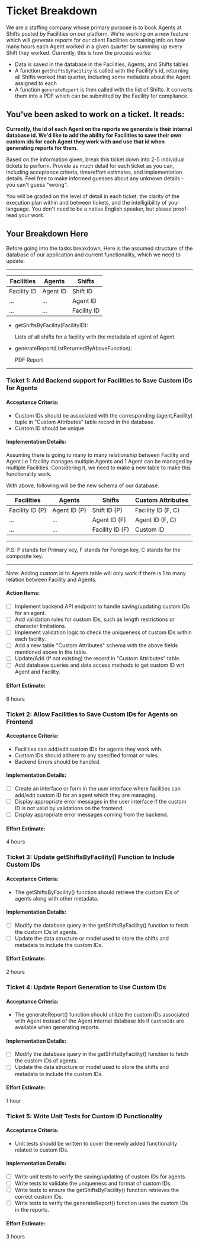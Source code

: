 # Ticket Breakdown

We are a staffing company whose primary purpose is to book Agents at Shifts posted by Facilities on our platform. We're working on a new feature which will generate reports for our client Facilities containing info on how many hours each Agent worked in a given quarter by summing up every Shift they worked. Currently, this is how the process works:

- Data is saved in the database in the Facilities, Agents, and Shifts tables
- A function `getShiftsByFacility` is called with the Facility's id, returning all Shifts worked that quarter, including some metadata about the Agent assigned to each
- A function `generateReport` is then called with the list of Shifts. It converts them into a PDF which can be submitted by the Facility for compliance.

## You've been asked to work on a ticket. It reads:

**Currently, the id of each Agent on the reports we generate is their internal database id. We'd like to add the ability for Facilities to save their own custom ids for each Agent they work with and use that id when generating reports for them.**

Based on the information given, break this ticket down into 2-5 individual tickets to perform. Provide as much detail for each ticket as you can, including acceptance criteria, time/effort estimates, and implementation details. Feel free to make informed guesses about any unknown details - you can't guess "wrong".

You will be graded on the level of detail in each ticket, the clarity of the execution plan within and between tickets, and the intelligibility of your language. You don't need to be a native English speaker, but please proof-read your work.

## Your Breakdown Here

Before going into the tasks breakdown, Here is the assumed structure of the database of our application and current functionality, which we need to update:

---

| Facilities  | Agents   | Shifts      |
| ----------- | -------- | ----------- |
| Facility ID | Agent ID | Shift ID    |
| ...         | ...      | Agent ID    |
| ...         | ...      | Facility ID |

- getShiftsByFacility(FacilityID):

  Lists of all shifts for a facility with the metadata of agent of Agent

- generateReport(ListReturnedByAboveFunction):

  PDF Report

---

### Ticket 1: Add Backend support for Facilities to Save Custom IDs for Agents

#### Acceptance Criteria:

- Custom IDs should be associated with the corresponding (agent,Facility) tuple in "Custom Attributes" table record in the database.
- Custom ID should be unique

#### **Implementation Details**:

Assuming there is going to many to many relationship between Facility and Agent i.e 1 facility manages multiple Agents and 1 Agent can be managed by multiple Facilities. Considering it, we need to make a new table to make this functionality work.

With above, following will be the new schema of our database.

| Facilities      | Agents       | Shifts          | Custom Attributes  |
| --------------- | ------------ | --------------- | ------------------ |
| Facility ID (P) | Agent ID (P) | Shift ID (P)    | Facility ID (F, C) |
| ...             | ...          | Agent ID (F)    | Agent ID (F, C)    |
| ...             | ...          | Facility ID (F) | Custom ID          |

---

P.S: P stands for Primary key, F stands for Foreign key, C stands for the composite key.

---

Note: Adding custom id to Agents table will only work if there is 1 to many relation between Facility and Agents.

#### Action Items:

- [ ] Implement backend API endpoint to handle saving/updating custom IDs for an agent.
- [ ] Add validation rules for custom IDs, such as length restrictions or character limitations.
- [ ] Implement validation logic to check the uniqueness of custom IDs within each facility.
- [ ] Add a new table "Custom Attributes" schema with the above fields mentioned above in the table.
- [ ] Update/Add (If not existing) the record in "Custom Attributes" table.
- [ ] Add database queries and data access methods to get custom ID wrt Agent and Facility.

#### **Effort Estimate**:

6 hours

### Ticket 2: Allow Facilities to Save Custom IDs for Agents on Frontend

#### Acceptance Criteria:

- Facilities can add/edit custom IDs for agents they work with.
- Custom IDs should adhere to any specified format or rules.
- Backend Errors should be handled.

#### **Implementation Details**:

- [ ] Create an interface or form in the user interface where facilities can add/edit custom ID for an agent which they are managing.
- [ ] Display appropriate error messages in the user interface if the custom ID is not valid by validations on the frontend.
- [ ] Display appropriate error messages coming from the backend.

#### **Effort Estimate**:

4 hours

### Ticket 3: Update getShiftsByFacility() Function to Include Custom IDs

#### Acceptance Criteria:

- The getShiftsByFacility() function should retrieve the custom IDs of agents along with other metadata.

#### **Implementation Details**:

- [ ] Modify the database query in the getShiftsByFacility() function to fetch the custom IDs of agents.
- [ ] Update the data structure or model used to store the shifts and metadata to include the custom IDs.

#### **Effort Estimate**:

2 hours

### Ticket 4: Update Report Generation to Use Custom IDs

#### Acceptance Criteria:

- The generateReport() function should utilize the custom IDs associated with Agent instead of the Agent internal database Ids if `CustomIds` are available when generating reports.

#### **Implementation Details**:

- [ ] Modify the database query in the getShiftsByFacility() function to fetch the custom IDs of agents.
- [ ] Update the data structure or model used to store the shifts and metadata to include the custom IDs.

#### **Effort Estimate**:

1 hour

### Ticket 5: Write Unit Tests for Custom ID Functionality

#### Acceptance Criteria:

- Unit tests should be written to cover the newly added functionality related to custom IDs.

#### **Implementation Details**:

- [ ] Write unit tests to verify the saving/updating of custom IDs for agents.
- [ ] Write tests to validate the uniqueness and format of custom IDs.
- [ ] Write tests to ensure the getShiftsByFacility() function retrieves the correct custom IDs.
- [ ] Write tests to verify the generateReport() function uses the custom IDs in the reports.

#### **Effort Estimate**:

3 hours
